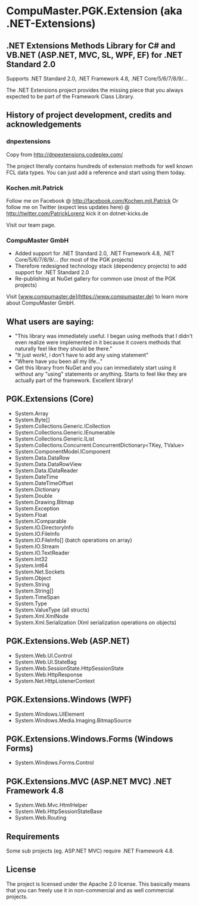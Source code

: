 # CompuMaster.PGK.Extension (aka .NET-Extensions)

## .NET Extensions Methods Library for C# and VB.NET (ASP.NET, MVC, SL, WPF, EF) for .NET Standard 2.0

Supports .NET Standard 2.0, .NET Framework 4.8, .NET Core/5/6/7/8/9/... 

The .NET Extensions project provides the missing piece that you always expected to be part of the Framework Class Library.

## History of project development, credits and acknowledgements

### dnpextensions

Copy from http://dnpextensions.codeplex.com/

The project literally contains hundreds of extension methods for well known FCL data types. You can just add a reference and start using them today.

### Kochen.mit.Patrick

Follow me on Facebook @ http://facebook.com/Kochen.mit.Patrick
Or follow me on Twitter (expect less updates here) @ http://twitter.com/PatrickLorenz   kick it on dotnet-kicks.de

Visit our team page.

### CompuMaster GmbH

* Added support for .NET Standard 2.0, .NET Framework 4.8, .NET Core/5/6/7/8/9/... (for most of the PGK projects)
* Therefore redesigned technology stack (dependency projects) to add support for .NET Standard 2.0
* Re-publishing at NuGet gallery for common use (most of the PGK projects)

Visit [www.compumaster.de](https://www.compumaster.de) to learn more about CompuMaster GmbH.

## What users are saying:

* "This library was immediately useful. I began using methods that I didn't even realize were implemented in it because it covers methods that naturally feel like they should be there."
* "It just work!, i don't have to add any using statement"
* "Where have you been all my life..."
* Get this library from NuGet and you can immediately start using it without any "using" statements or anything. Starts to feel like they are actually part of the framework. Excellent library!

## PGK.Extensions (Core)

* System.Array
* System.Byte[]
* System.Collections.Generic.ICollection<T>
* System.Collections.Generic.IEnumerable<T>
* System.Collections.Generic.IList<T>
* System.Collections.Concurrent.ConcurrentDictionary<TKey, TValue>
* System.ComponentModel.IComponent
* System.Data.DataRow
* System.Data.DataRowView
* System.Data.IDataReader
* System.DateTime
* System.DateTimeOffset
* System.Dictionary
* System.Double
* System.Drawing.Bitmap
* System.Exception
* System.Float
* System.IComparable<T>
* System.IO.DirectoryInfo
* System.IO.FileInfo
* System.IO.FileInfo[] (batch operations on array)
* System.IO.Stream
* System.IO.TextReader
* System.Int32
* System.Int64
* System.Net.Sockets
* System.Object
* System.String
* System.String[]
* System.TimeSpan
* System.Type
* System.ValueType (all structs)
* System.Xml.XmlNode
* System.Xml.Serialization (Xml serialization operations on objects)

## PGK.Extensions.Web (ASP.NET)

* System.Web.UI.Control
* System.Web.UI.StateBag
* System.Web.SessionState.HttpSessionState
* System.Web.HttpResponse
* System.Net.HttpListenerContext

## PGK.Extensions.Windows (WPF)

* System.Windows.UIElement
* System.Windows.Media.Imaging.BitmapSource

## PGK.Extensions.Windows.Forms (Windows Forms)

* System.Windows.Forms.Control

## PGK.Extensions.MVC (ASP.NET MVC) .NET Framework 4.8

* System.Web.Mvc.HtmlHelper
* System.Web.HttpSessionStateBase
* System.Web.Routing

## Requirements

Some sub projects (eg. ASP.NET MVC) require .NET Framework 4.8.

## License

The project is licensed under the Apache 2.0 license. This basically means that you can freely use it in non-commercial and as well commercial projects.
